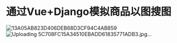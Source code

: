 # 通过Vue+Django模拟商品以图搜图
![13A05AB823D406DEB68D3CF94C4AB859](https://user-images.githubusercontent.com/82990761/175194352-8daa04de-9a8c-4030-9a3f-071fc8a82ec7.jpg)
![Uploading 5C708FC15A34510EBADD61835771ADB3.jpg…]()

